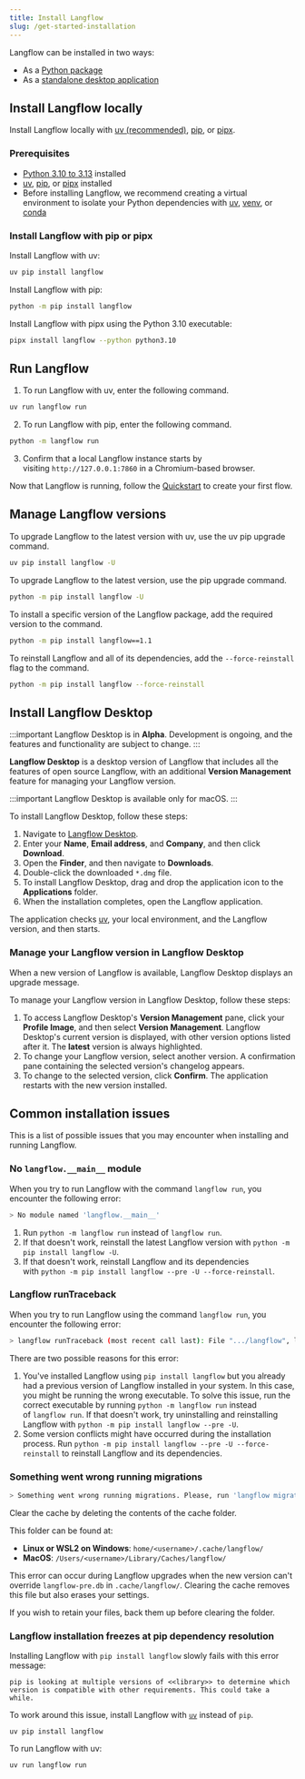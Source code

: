 ```yaml
---
title: Install Langflow
slug: /get-started-installation
---
```


Langflow can be installed in two ways:

* As a [Python package](#install-langflow-locally)
* As a [standalone desktop application](#install-langflow-desktop)

## Install Langflow locally

Install Langflow locally with [uv (recommended)](https://docs.astral.sh/uv/getting-started/installation/), [pip](https://pypi.org/project/pip/), or [pipx](https://pipx.pypa.io/stable/installation/).

### Prerequisites

- [Python 3.10 to 3.13](https://www.python.org/downloads/release/python-3100/) installed
- [uv](https://docs.astral.sh/uv/getting-started/installation/), [pip](https://pypi.org/project/pip/), or [pipx](https://pipx.pypa.io/stable/installation/) installed
- Before installing Langflow, we recommend creating a virtual environment to isolate your Python dependencies with [uv](https://docs.astral.sh/uv/pip/environments), [venv](https://docs.python.org/3/library/venv.html), or [conda](https://anaconda.org/anaconda/conda)

### Install Langflow with pip or pipx

Install Langflow with uv:

```bash
uv pip install langflow
```

Install Langflow with pip:

```bash
python -m pip install langflow
```

Install Langflow with pipx using the Python 3.10 executable:

```bash
pipx install langflow --python python3.10
```

## Run Langflow

1. To run Langflow with uv, enter the following command.

```bash
uv run langflow run
```

2. To run Langflow with pip, enter the following command.

```bash
python -m langflow run
```

3. Confirm that a local Langflow instance starts by visiting `http://127.0.0.1:7860` in a Chromium-based browser.

Now that Langflow is running, follow the [Quickstart](/get-started-quickstart) to create your first flow.

## Manage Langflow versions

To upgrade Langflow to the latest version with uv, use the uv pip upgrade command.

```bash
uv pip install langflow -U
```

To upgrade Langflow to the latest version, use the pip upgrade command.

```bash
python -m pip install langflow -U
```

To install a specific version of the Langflow package, add the required version to the command.

```bash
python -m pip install langflow==1.1
```

To reinstall Langflow and all of its dependencies, add the `--force-reinstall` flag to the command.

```bash
python -m pip install langflow --force-reinstall
```

## Install Langflow Desktop

:::important
Langflow Desktop is in **Alpha**.
Development is ongoing, and the features and functionality are subject to change.
:::

**Langflow Desktop** is a desktop version of Langflow that includes all the features of open source Langflow, with an additional **Version Management** feature for managing your Langflow version.

:::important
Langflow Desktop is available only for macOS.
:::

To install Langflow Desktop, follow these steps:

1. Navigate to [Langflow Desktop](https://www.langflow.org/desktop).
2. Enter your **Name**, **Email address**, and **Company**, and then click **Download**.
3. Open the **Finder**, and then navigate to **Downloads**.
4. Double-click the downloaded `*.dmg` file.
5. To install Langflow Desktop, drag and drop the application icon to the **Applications** folder.
6. When the installation completes, open the Langflow application.

The application checks [uv](https://docs.astral.sh/uv/concepts/tools/), your local environment, and the Langflow version, and then starts.

### Manage your Langflow version in Langflow Desktop

When a new version of Langflow is available, Langflow Desktop displays an upgrade message.

To manage your Langflow version in Langflow Desktop, follow these steps:

1. To access Langflow Desktop's **Version Management** pane, click your **Profile Image**, and then select **Version Management**.
Langflow Desktop's current version is displayed, with other version options listed after it.
The **latest** version is always highlighted.
2. To change your Langflow version, select another version.
A confirmation pane containing the selected version's changelog appears.
3. To change to the selected version, click **Confirm**.
The application restarts with the new version installed.

## Common installation issues

This is a list of possible issues that you may encounter when installing and running Langflow.

### No `langflow.__main__` module

When you try to run Langflow with the command `langflow run`, you encounter the following error:

```bash
> No module named 'langflow.__main__'
```

1. Run `python -m langflow run` instead of `langflow run`.
2. If that doesn't work, reinstall the latest Langflow version with `python -m pip install langflow -U`.
3. If that doesn't work, reinstall Langflow and its dependencies with `python -m pip install langflow --pre -U --force-reinstall`.

### Langflow runTraceback

When you try to run Langflow using the command `langflow run`, you encounter the following error:

```bash
> langflow runTraceback (most recent call last): File ".../langflow", line 5, in <module>  from langflow.__main__ import mainModuleNotFoundError: No module named 'langflow.__main__'
```

There are two possible reasons for this error:

1. You've installed Langflow using `pip install langflow` but you already had a previous version of Langflow installed in your system. In this case, you might be running the wrong executable. To solve this issue, run the correct executable by running `python -m langflow run` instead of `langflow run`. If that doesn't work, try uninstalling and reinstalling Langflow with `python -m pip install langflow --pre -U`.
2. Some version conflicts might have occurred during the installation process. Run `python -m pip install langflow --pre -U --force-reinstall` to reinstall Langflow and its dependencies.

### Something went wrong running migrations

```bash
> Something went wrong running migrations. Please, run 'langflow migration --fix'
```

Clear the cache by deleting the contents of the cache folder.

This folder can be found at:

- **Linux or WSL2 on Windows**: `home/<username>/.cache/langflow/`
- **MacOS**: `/Users/<username>/Library/Caches/langflow/`

This error can occur during Langflow upgrades when the new version can't override `langflow-pre.db` in `.cache/langflow/`. Clearing the cache removes this file but also erases your settings.

If you wish to retain your files, back them up before clearing the folder.

### Langflow installation freezes at pip dependency resolution

Installing Langflow with `pip install langflow` slowly fails with this error message:

```text
pip is looking at multiple versions of <<library>> to determine which version is compatible with other requirements. This could take a while.
```

To work around this issue, install Langflow with [`uv`](https://docs.astral.sh/uv/getting-started/installation/) instead of `pip`.

```text
uv pip install langflow
```

To run Langflow with uv:

```text
uv run langflow run
```
